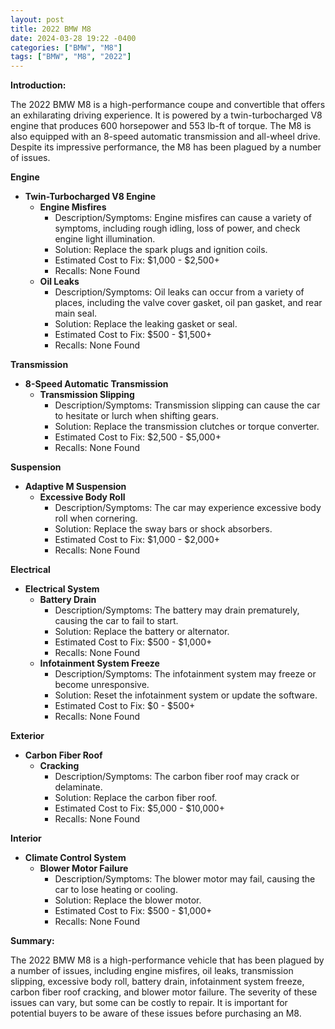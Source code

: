 ```yaml
---
layout: post
title: 2022 BMW M8
date: 2024-03-28 19:22 -0400
categories: ["BMW", "M8"]
tags: ["BMW", "M8", "2022"]
---
```

**Introduction:**

The 2022 BMW M8 is a high-performance coupe and convertible that offers an exhilarating driving experience. It is powered by a twin-turbocharged V8 engine that produces 600 horsepower and 553 lb-ft of torque. The M8 is also equipped with an 8-speed automatic transmission and all-wheel drive. Despite its impressive performance, the M8 has been plagued by a number of issues.

**Engine**

* **Twin-Turbocharged V8 Engine**
    * **Engine Misfires**
        * Description/Symptoms: Engine misfires can cause a variety of symptoms, including rough idling, loss of power, and check engine light illumination.
        * Solution: Replace the spark plugs and ignition coils.
        * Estimated Cost to Fix: $1,000 - $2,500+
        * Recalls: None Found
    * **Oil Leaks**
        * Description/Symptoms: Oil leaks can occur from a variety of places, including the valve cover gasket, oil pan gasket, and rear main seal.
        * Solution: Replace the leaking gasket or seal.
        * Estimated Cost to Fix: $500 - $1,500+
        * Recalls: None Found

**Transmission**

* **8-Speed Automatic Transmission**
    * **Transmission Slipping**
        * Description/Symptoms: Transmission slipping can cause the car to hesitate or lurch when shifting gears.
        * Solution: Replace the transmission clutches or torque converter.
        * Estimated Cost to Fix: $2,500 - $5,000+
        * Recalls: None Found

**Suspension**

* **Adaptive M Suspension**
    * **Excessive Body Roll**
        * Description/Symptoms: The car may experience excessive body roll when cornering.
        * Solution: Replace the sway bars or shock absorbers.
        * Estimated Cost to Fix: $1,000 - $2,000+
        * Recalls: None Found

**Electrical**

* **Electrical System**
    * **Battery Drain**
        * Description/Symptoms: The battery may drain prematurely, causing the car to fail to start.
        * Solution: Replace the battery or alternator.
        * Estimated Cost to Fix: $500 - $1,000+
        * Recalls: None Found
    * **Infotainment System Freeze**
        * Description/Symptoms: The infotainment system may freeze or become unresponsive.
        * Solution: Reset the infotainment system or update the software.
        * Estimated Cost to Fix: $0 - $500+
        * Recalls: None Found

**Exterior**

* **Carbon Fiber Roof**
    * **Cracking**
        * Description/Symptoms: The carbon fiber roof may crack or delaminate.
        * Solution: Replace the carbon fiber roof.
        * Estimated Cost to Fix: $5,000 - $10,000+
        * Recalls: None Found

**Interior**

* **Climate Control System**
    * **Blower Motor Failure**
        * Description/Symptoms: The blower motor may fail, causing the car to lose heating or cooling.
        * Solution: Replace the blower motor.
        * Estimated Cost to Fix: $500 - $1,000+
        * Recalls: None Found

**Summary:**

The 2022 BMW M8 is a high-performance vehicle that has been plagued by a number of issues, including engine misfires, oil leaks, transmission slipping, excessive body roll, battery drain, infotainment system freeze, carbon fiber roof cracking, and blower motor failure. The severity of these issues can vary, but some can be costly to repair. It is important for potential buyers to be aware of these issues before purchasing an M8.
